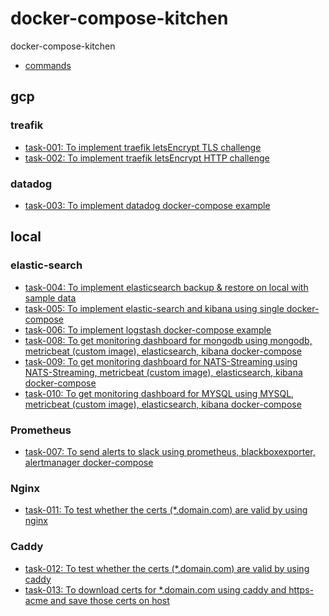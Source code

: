 # docker-compose-kitchen
docker-compose-kitchen


- [commands]()

## gcp

### treafik
- [task-001: To implement traefik letsEncrypt TLS challenge](gcp/task-001-traefik-letsEncrypt-tls-challenge)
- [task-002: To implement traefik letsEncrypt HTTP challenge](gcp/task-002-traefik-letsEncrypt-http-challenge)

### datadog
- [task-003: To implement datadog docker-compose example](gcp/task-003-datadog)

## local

### elastic-search
- [task-004: To implement elasticsearch backup & restore on local with sample data](local-mac/task-004-elastic-search-backup-restore-local-with-sample-data)
- [task-005: To implement elastic-search and kibana using single docker-compose](local-mac/task-005-elastic-search-kibana)
- [task-006: To implement logstash docker-compose example](local-mac/task-006-logstash)
- [task-008: To get monitoring dashboard for mongodb using mongodb, metricbeat (custom image), elasticsearch, kibana docker-compose](local-mac/task-008-mongodb-metricbeat-elasticsearch-kibana)
- [task-009: To get monitoring dashboard for NATS-Streaming using NATS-Streaming, metricbeat (custom image), elasticsearch, kibana docker-compose](local-mac/task-009-natsStreaming-metricbeat-elasticsearch-kibana)
- [task-010: To get monitoring dashboard for MYSQL using MYSQL, metricbeat (custom image), elasticsearch, kibana docker-compose](local-mac/task-010-mysql-metricbeat-elasticsearch-kibana)


### Prometheus
- [task-007: To send alerts to slack using prometheus, blackboxexporter, alertmanager docker-compose](local-mac/task-007-prometheus-blackboxexporter-alertmanager)


### Nginx

- [task-011: To test whether the certs (*.domain.com) are valid by using nginx](gcp/task-011-nginx-https-domain-test)


### Caddy
- [task-012: To test whether the certs (*.domain.com) are valid by using caddy](local-mac/task-012-caddy-https-domain-test-with-custom-certs)
- [task-013: To download certs for *.domain.com using caddy and https-acme and save those certs on host](local-mac/task-013-caddy-https-acme-and-save-certs)